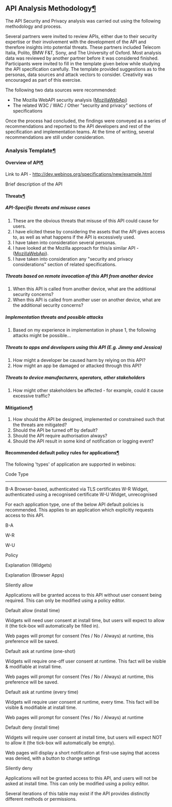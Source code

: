 API Analysis Methodology[¶](#API-Analysis-Methodology)
------------------------------------------------------

The API Security and Privacy analysis was carried out using the
following methodology and process.

Several partners were invited to review APIs, either due to their
security expertise or their involvement with the development of the API
and therefore insights into potential threats. These partners included
Telecom Italia, Polito, BMW F&T, Sony, and The University of Oxford.
Most analysis data was reviewed by another partner before it was
considered finished. Participants were invited to fill in the template
given below while studying the API specification carefully. The template
provided suggestions as to the personas, data sources and attack vectors
to consider. Creativity was encouraged as part of this exercise.

The following two data sources were recommended:

-   The Mozilla WebAPI security analysis
    ([MozillaWebApi](MozillaWebApi.html))
-   The related W3C / WAC / Other "security and privacy" sections of
    specifications

Once the process had concluded, the findings were conveyed as a series
of recommendations and reported to the API developers and rest of the
specification and implementation teams. At the time of writing, several
recommendations are still under consideration.

### Analysis Template[¶](#Analysis-Template)

#### Overview of API[¶](#Overview-of-API)

Link to API - <http://dev.webinos.org/specifications/new/example.html>

Brief description of the API

#### Threats[¶](#Threats)

##### API-Specific threats and misuse cases

1.  These are the obvious threats that misuse of this API could cause
    for users.
2.  I have elicited these by considering the assets that the API gives
    access to, as well as what happens if the API is excessively used.
3.  I have taken into consideration several personas.
4.  I have looked at the Mozilla approach for this/a similar API -
    ([MozillaWebApi](MozillaWebApi.html)).
5.  I have taken into consideration any "security and privacy
    considerations" section of related specifications.

##### Threats based on remote invocation of this API from another device

1.  When this API is called from another device, what are the additional
    security concerns?
2.  When this API is called from another user on another device, what
    are the additional security concerns?

##### Implementation threats and possible attacks

1.  Based on my experience in implementation in phase 1, the following
    attacks might be possible...

##### Threats to apps and developers using this API (E.g. Jimmy and Jessica)

1.  How might a developer be caused harm by relying on this API?
2.  How might an app be damaged or attacked through this API?

##### Threats to device manufacturers, operators, other stakeholders

1.  How might other stakeholders be affected - for example, could it
    cause excessive traffic?

#### Mitigations[¶](#Mitigations)

1.  How should the API be designed, implemented or constrained such that
    the threats are mitigated?
2.  Should the API be turned off by default?
3.  Should the API require authorisation always?
4.  Should the API result in some kind of notification or logging event?

#### Recommended default policy rules for applications[¶](#Recommended-default-policy-rules-for-applications)

The following 'types' of application are supported in webinos:

  Code   Type
  ------ ------------------------------------------------------
  B-A    Browser-based, authenticated via TLS certificates
  W-R    Widget, authenticated using a recognised certificate
  W-U    Widget, unrecognised

For each application type, one of the below API default policies is
recommended. This applies to an application which explicitly requests
access to this API.

B-A

W-R

W-U

Policy

Explanation (Widgets)

Explanation (Browser Apps)

Silently allow

Applications will be granted access to this API without user consent
being required. This can only be modified using a policy editor.

Default allow (install time)

Widgets will need user consent at install time, but users will expect to
allow it (the tick-box will automatically be filled in).

Web pages will prompt for consent (Yes / No / Always) at runtime, this
preference will be saved.

Default ask at runtime (one-shot)

Widgets will require one-off user consent at runtime. This fact will be
visible & modifiable at install time.

Web pages will prompt for consent (Yes / No / Always) at runtime, this
preference will be saved.

Default ask at runtime (every time)

Widgets will require user consent at runtime, every time. This fact will
be visible & modifiable at install time.

Web pages will prompt for consent (Yes / No / Always) at runtime

Default deny (install time)

Widgets will require user consent at install time, but users will expect
NOT to allow it (the tick-box will automatically be empty).

Web pages will display a short notification at first-use saying that
access was denied, with a button to change settings

Silently deny

Applications will not be granted access to this API, and users will not
be asked at install time. This can only be modified using a policy
editor.

Several iterations of this table may exist if the API provides
distinctly different methods or permissions.

